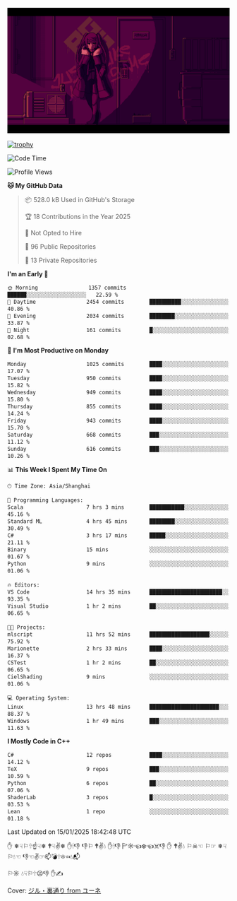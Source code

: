![](imgs/main.png)

[![trophy](https://github-profile-trophy.vercel.app/?username=NeilKleistGao&theme=dracula)](https://github.com/ryo-ma/github-profile-trophy)

<!--START_SECTION:waka-->
![Code Time](http://img.shields.io/badge/Code%20Time-1%2C578%20hrs%2032%20mins-blue)

![Profile Views](http://img.shields.io/badge/Profile%20Views-0-blue)

**🐱 My GitHub Data** 

> 📦 528.0 kB Used in GitHub's Storage 
 > 
> 🏆 18 Contributions in the Year 2025
 > 
> 🚫 Not Opted to Hire
 > 
> 📜 96 Public Repositories 
 > 
> 🔑 13 Private Repositories 
 > 
**I'm an Early 🐤** 

```text
🌞 Morning                1357 commits        ██████░░░░░░░░░░░░░░░░░░░   22.59 % 
🌆 Daytime                2454 commits        ██████████░░░░░░░░░░░░░░░   40.86 % 
🌃 Evening                2034 commits        ████████░░░░░░░░░░░░░░░░░   33.87 % 
🌙 Night                  161 commits         █░░░░░░░░░░░░░░░░░░░░░░░░   02.68 % 
```
📅 **I'm Most Productive on Monday** 

```text
Monday                   1025 commits        ████░░░░░░░░░░░░░░░░░░░░░   17.07 % 
Tuesday                  950 commits         ████░░░░░░░░░░░░░░░░░░░░░   15.82 % 
Wednesday                949 commits         ████░░░░░░░░░░░░░░░░░░░░░   15.80 % 
Thursday                 855 commits         ████░░░░░░░░░░░░░░░░░░░░░   14.24 % 
Friday                   943 commits         ████░░░░░░░░░░░░░░░░░░░░░   15.70 % 
Saturday                 668 commits         ███░░░░░░░░░░░░░░░░░░░░░░   11.12 % 
Sunday                   616 commits         ███░░░░░░░░░░░░░░░░░░░░░░   10.26 % 
```


📊 **This Week I Spent My Time On** 

```text
🕑︎ Time Zone: Asia/Shanghai

💬 Programming Languages: 
Scala                    7 hrs 3 mins        ███████████░░░░░░░░░░░░░░   45.16 % 
Standard ML              4 hrs 45 mins       ████████░░░░░░░░░░░░░░░░░   30.49 % 
C#                       3 hrs 17 mins       █████░░░░░░░░░░░░░░░░░░░░   21.11 % 
Binary                   15 mins             ░░░░░░░░░░░░░░░░░░░░░░░░░   01.67 % 
Python                   9 mins              ░░░░░░░░░░░░░░░░░░░░░░░░░   01.06 % 

🔥 Editors: 
VS Code                  14 hrs 35 mins      ███████████████████████░░   93.35 % 
Visual Studio            1 hr 2 mins         ██░░░░░░░░░░░░░░░░░░░░░░░   06.65 % 

🐱‍💻 Projects: 
mlscript                 11 hrs 52 mins      ███████████████████░░░░░░   75.92 % 
Marionette               2 hrs 33 mins       ████░░░░░░░░░░░░░░░░░░░░░   16.37 % 
CSTest                   1 hr 2 mins         ██░░░░░░░░░░░░░░░░░░░░░░░   06.65 % 
CielShading              9 mins              ░░░░░░░░░░░░░░░░░░░░░░░░░   01.06 % 

💻 Operating System: 
Linux                    13 hrs 48 mins      ██████████████████████░░░   88.37 % 
Windows                  1 hr 49 mins        ███░░░░░░░░░░░░░░░░░░░░░░   11.63 % 
```

**I Mostly Code in C++** 

```text
C#                       12 repos            ████░░░░░░░░░░░░░░░░░░░░░   14.12 % 
TeX                      9 repos             ███░░░░░░░░░░░░░░░░░░░░░░   10.59 % 
Python                   6 repos             ██░░░░░░░░░░░░░░░░░░░░░░░   07.06 % 
ShaderLab                3 repos             █░░░░░░░░░░░░░░░░░░░░░░░░   03.53 % 
Lean                     1 repo              ░░░░░░░░░░░░░░░░░░░░░░░░░   01.18 % 
```




 Last Updated on 15/01/2025 18:42:48 UTC
<!--END_SECTION:waka-->

✋ ❄☟⚐🕆☝☟❄ 🕈☟✌❄ ✋🕯👎 👎⚐ 🕈✌💧 ✋🕯👎 🏱☼☜❄☜☠👎 ✋ 🕈✌💧 ⚐☠☜ ⚐☞ ❄☟⚐💧☜ 👎☜✌☞📫💣🕆❄☜💧📬

⚐☼ 💧☟⚐🕆☹👎 ✋✍

Cover: [ジル・裏通り from ユーネ](https://www.pixiv.net/artworks/62127066)
